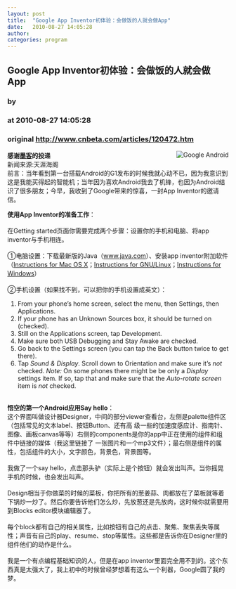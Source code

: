 ```yaml
---
layout: post
title:  "Google App Inventor初体验：会做饭的人就会做App"
date:   2010-08-27 14:05:28
author: 
categories: program
---
```


## Google App Inventor初体验：会做饭的人就会做App
### by 
### at 2010-08-27 14:05:28
### original <http://www.cnbeta.com/articles/120472.htm>

<div><a rel="nofollow" href="http://www.cnbeta.com/topics/444.htm"><img src="http://img.cnbeta.com/topics/android.gif" alt="Google Android" name="sign" align="right"></a>
        <p><b>感谢<a rel="nofollow" href="http://www.mowker.com">墨客</a>的投递</b><br>
新闻来源:天涯海阁<br>
前言：当年看到第一台搭载Android的G1发布的时候我就心动不已，因为我意识到这是我能买得起的智能机；当年因为喜欢Android我去了机锋，也因为Android结识了很多朋友；今早，我收到了Google带来的惊喜，一封App Inventor的邀请信。</p>
		<p><strong>使用App Inventor的准备工作</strong>：<br>
<br>
在Getting started页面你需要完成两个步骤：设置你的手机和电脑、将app inventor与手机相连。<br>
<br>
①电脑设置：下载最新版的Java（<a rel="nofollow" href="http://www.java.com/">www.java.com</a>）、安装app inventor附加软件（<a rel="nofollow" href="http://appinventor.googlelabs.com/learn/setup/setupmac.html">Instructions for Mac OS X</a>；<a rel="nofollow" href="http://appinventor.googlelabs.com/learn/setup/setuplinux.html">Instructions for GNU/Linux</a>；<a rel="nofollow" href="http://appinventor.googlelabs.com/learn/setup/setupwindows.html">Instructions for Windows</a>）<br>
<br>
②手机设置（如果找不到，可以把你的手机设置成英文）：<br>
<ol>
    <li>From your phone’s home screen, select the menu, then Settings, then      Applications.</li>
    <li>If your phone has an Unknown Sources box, it should be turned on      (checked).</li>
    <li>Still on the Applications screen, tap Development.</li>
    <li>Make sure both USB Debugging and Stay Awake are checked.</li>
    <li>Go back to the Settings screen (you can tap the Back button twice to      get there).</li>
    <li>Tap <em>Sound      &amp; Display</em>. Scroll down to      Orientation and make sure it’s <em>not</em> checked. <em>Note:</em> On some phones there might be be only a <em>Display</em> settings item. If so, tap that and make sure that      the <em>Auto-rotate      screen</em> item is <em>not</em> checked.</li>
</ol>
<br>
<strong>悟空的第一个Android应用Say hello</strong>：<br>
<img src="http://pic.yupoo.com/watsonxu/Aqrtm4Er/9xdpz.jpg" alt=""><br>
这个界面叫做设计器Designer，中间的部分viewer查看台，左侧是palette组件区（包括常见的文本label、按钮Button、还有高 级一些的加速度感应计、指南针、图像、画板canvas等等）右侧的components是你的app中正在使用的组件和组件中链接的媒体（我这里链接了 一张图片和一个mp3文件）；最右侧是组件的属性，包括组件的大小，文字颜色，背景色，背景图等。<br>
<br>
我做了一个say hello，点击那头驴（实际上是个按钮）就会发出叫声。当你摇晃手机的时候，也会发出叫声。<br>
<br>
<img src="http://pic.yupoo.com/watsonxu/AqrtlWgE/qXEGn.jpg" alt=""><br>
Design相当于你做菜的时候的菜板，你把所有的葱姜蒜、肉都放在了菜板就等着下锅炒一炒了。然后你要告诉他们怎么炒，先放葱还是先放肉，这时候你就需要用到Blocks editor模块编辑器了。<br>
<br>
每个block都有自己的相关属性，比如按钮有自己的点击、聚焦、聚焦丢失等属性；声音有自己的play、resume、stop等属性。这些都是告诉你在Designer里的组件他们的动作是什么。<br>
<br>
我是一个有点编程基础知识的人，但是在app inventor里面完全用不到的。这个东西真是太强大了，我上初中的时候曾经梦想着有这么一个利器，Google圆了我的梦。</p></div>